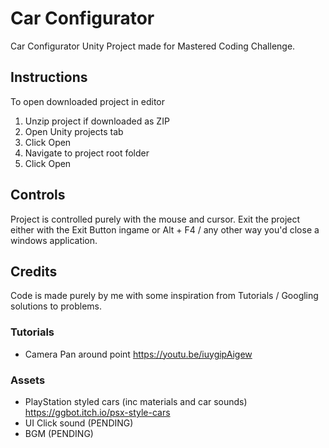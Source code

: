 # Car Configurator
Car Configurator Unity Project made for Mastered Coding Challenge.

## Instructions 
To open downloaded project in editor
1. Unzip project if downloaded as ZIP
2. Open Unity projects tab
3. Click Open
4. Navigate to project root folder
5. Click Open

## Controls
Project is controlled purely with the mouse and cursor.
Exit the project either with the Exit Button ingame or Alt + F4 / any other way you'd close a windows application.

## Credits
Code is made purely by me with some inspiration from Tutorials / Googling solutions to problems.

### Tutorials
- Camera Pan around point https://youtu.be/iuygipAigew


### Assets
- PlayStation styled cars (inc materials and car sounds) https://ggbot.itch.io/psx-style-cars
- UI Click sound (PENDING)
- BGM (PENDING)
